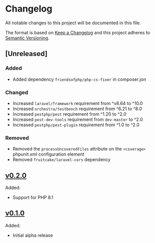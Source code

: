# Changelog
All notable changes to this project will be documented in this file.

The format is based on [Keep a Changelog](http://keepachangelog.com/)
and this project adheres to [Semantic Versioning](http://semver.org/).

## [Unreleased]

### Added

- Added dependency `friendsofphp/php-cs-fixer` in composer.jon

### Changed

- Increased `laravel/framework` requirement from ^v8.64 to ^10.0
- Increased `orchestra/testbench` requirement from ^6.21 to ^8.0
- Increased `pestphp/pest` requirement from ^1.20 to ^2.0
- Increased `pest-dev-tools` requirement from `dev-master` to ^2.0
- Increased `pestphp/pest-plugin` requirement from ^1.0 to ^2.0

### Removed

- Removed the `processUncoveredFiles` attribute on the `<coverage>` phpunit.xml configuration element
- Removed `fruitcake/laravel-cors` dependency

## [v0.2.0](https://github.com/lukeraymonddowning/pest-plugin-larastrap/releases/tag/v0.2.0)

Added:
- Support for PHP 8.1

## [v0.1.0](https://github.com/lukeraymonddowning/pest-plugin-larastrap/releases/tag/v0.1.0)

Added:
- Initial alpha release

